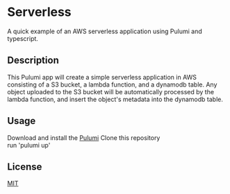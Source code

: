 # Serverless
A quick example of an AWS serverless application using Pulumi and typescript.

## Description
This Pulumi app will create a simple serverless application in AWS consisting of a S3 bucket, a lambda function, and a dynamodb table. Any object uploaded to the S3 bucket will be automatically processed by the lambda function, and insert the object's metadata into the dynamodb table.

## Usage
Download and install the [Pulumi](https://www.pulumi.com/docs/get-started/)
Clone this repository  
run 'pulumi up'

## License
[MIT](https://choosealicense.com/licenses/mit/)